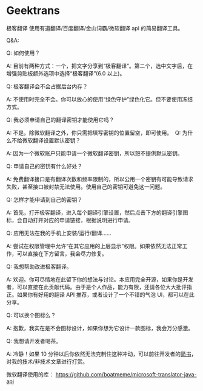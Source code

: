 # Geektrans
极客翻译
使用有道翻译/百度翻译/金山词霸/微软翻译 api 的简易翻译工具。

Q&A:

Q: 如何使用？

A: 目前有两种方式：一个，把文字分享到“极客翻译”。第二个，选中文字后，在增强剪贴板额外选项中选择“极客翻译”(6.0 以上)。

Q: 极客翻译会不会占据后台内存？

A: 不使用时完全不会。你可以放心的使用“绿色守护”绿色化它。但不要使用冻结方式。

Q: 我必须申请自己的翻译密钥才能使用它吗？

A: 不是。除微软翻译之外，你只需把填写密钥的位置留空，即可使用。
​
Q: 为什么不给微软翻译设置默认密钥？

A: 因为一个微软账户只能申请一个微软翻译密钥，所以恕不提供默认密钥。

Q: 申请自己的密钥有什么好处？

A: 免费翻译接口是有翻译次数和频率限制的，所以公用一个密钥有可能导致请求失败，甚至接口被封禁无法使用。使用自己的密钥可避免这一问题。

Q: 怎样才能申请到自己的密钥？

A: 首先，打开极客翻译，进入每个翻译引擎设置，然后点击下方的翻译引擎图标，会自动打开对应的申请链接，根据说明进行申请。

Q: 应用无法在我的手机上安装/运行/翻译……

A: 尝试在权限管理中允许“在其它应用的上层显示”权限。如果依然无法正常工作，可以直接在下方留言，我会尽力修复。

Q: 我想帮助改进极客翻译。

A: 欢迎。你可尽情地在此留下你的想法与讨论。本应用完全开源，如果你是开发者，可以直接在此贡献代码。由于是个人作品，能力有限，还请各位大大批评指正。如果你有好用的翻译 API 推荐，或者设计了一个不错的气泡 UI，都可以在此分享。

Q: 可以换个图标么？

A: 抱歉，我实在是不会图标设计，如果你想为它设计一款图标，我会万分感激。

Q: 我想请开发者喝茶。

A: 冷静！如果 10 分钟以后你依然无法克制住这种冲动，可以前往开发者的[简书](http://www.jianshu.com/users/ea4015fcb048/latest_articles)，对我的技术/非技术文章进行打赏。

微软翻译使用的库：
https://github.com/boatmeme/microsoft-translator-java-api